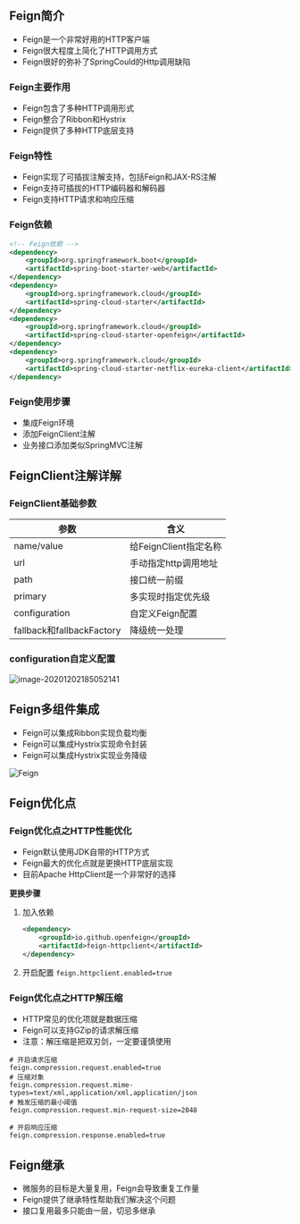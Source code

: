 ## Feign简介

* Feign是一个非常好用的HTTP客户端
* Feign很大程度上简化了HTTP调用方式
* Feign很好的弥补了SpringCould的Http调用缺陷

### Feign主要作用

* Feign包含了多种HTTP调用形式
* Feign整合了Ribbon和Hystrix
* Feign提供了多种HTTP底层支持

### Feign特性

* Feign实现了可插拔注解支持，包括Feign和JAX-RS注解
* Feign支持可插拔的HTTP编码器和解码器
* Feign支持HTTP请求和响应压缩

### Feign依赖

```xml
<!-- Feign依赖 -->
<dependency>
    <groupId>org.springframework.boot</groupId>
    <artifactId>spring-boot-starter-web</artifactId>
</dependency>
<dependency>
    <groupId>org.springframework.cloud</groupId>
    <artifactId>spring-cloud-starter</artifactId>
</dependency>
<dependency>
    <groupId>org.springframework.cloud</groupId>
    <artifactId>spring-cloud-starter-openfeign</artifactId>
</dependency>
<dependency>
    <groupId>org.springframework.cloud</groupId>
    <artifactId>spring-cloud-starter-netflix-eureka-client</artifactId>
</dependency>
```

### Feign使用步骤

* 集成Feign环境
* 添加FeignClient注解
* 业务接口添加类似SpringMVC注解

## FeignClient注解详解

### FeignClient基础参数

| 参数                      | 含义                  |
| ------------------------- | --------------------- |
| name/value                | 给FeignClient指定名称 |
| url                       | 手动指定http调用地址  |
| path                      | 接口统一前缀          |
| primary                   | 多实现时指定优先级    |
| configuration             | 自定义Feign配置       |
| fallback和fallbackFactory | 降级统一处理          |

### configuration自定义配置

![image-20201202185052141](https://s3.ax1x.com/2020/12/03/DoLLzF.png)

## Feign多组件集成

* Feign可以集成Ribbon实现负载均衡
* Feign可以集成Hystrix实现命令封装
* Feign可以集成Hystrix实现业务降级

![Feign](https://s3.ax1x.com/2020/12/03/DoLXM4.png)

## Feign优化点

### Feign优化点之HTTP性能优化

* Feign默认使用JDK自带的HTTP方式
* Feign最大的优化点就是更换HTTP底层实现
* 目前Apache HttpClient是一个非常好的选择

**更换步骤**

1. 加入依赖
   ```xml
   <dependency>
       <groupId>io.github.openfeign</groupId>
       <artifactId>feign-httpclient</artifactId>
   </dependency>
   ```
2. 开启配置
   `feign.httpclient.enabled=true`

### Feign优化点之HTTP解压缩

* HTTP常见的优化项就是数据压缩
* Feign可以支持GZip的请求解压缩
* 注意：解压缩是把双刃剑，一定要谨慎使用

```properties
# 开启请求压缩
feign.compression.request.enabled=true
# 压缩对象
feign.compression.request.mime-types=text/xml,application/xml,application/json
# 触发压缩的最小阈值
feign.compression.request.min-request-size=2048

# 开启响应压缩
feign.compression.response.enabled=true
```

## Feign继承

* 微服务的目标是大量复用，Feign会导致重复工作量
* Feign提供了继承特性帮助我们解决这个问题
* 接口复用最多只能由一层，切忌多继承
